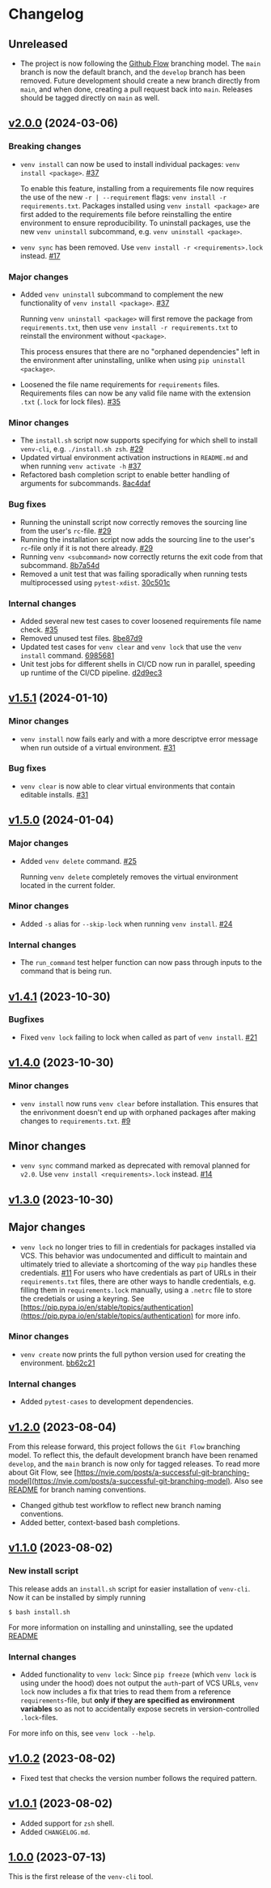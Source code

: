 # Changelog

## Unreleased

* The project is now following the [Github Flow](https://docs.github.com/en/get-started/using-github/github-flow) branching model. The `main` branch is now the default branch, and the `develop` branch has been removed. Future development should create a new branch directly from `main`, and when done, creating a pull request back into `main`. Releases should be tagged directly on `main` as well.

## [v2.0.0](https://github.com/SallingGroup-AI-and-ML/venv-cli/releases/tag/v2.0.0) (2024-03-06)

### Breaking changes

* `venv install` can now be used to install individual packages: `venv install <package>`. [#37](https://github.com/SallingGroup-AI-and-ML/venv-cli/pull/37)

  To enable this feature, installing from a requirements file now requires the use of the new `-r | --requirement` flags: `venv install -r requirements.txt`. Packages installed using `venv install <package>` are first added to the requirements file before reinstalling the entire environment to ensure reproducibility. To uninstall packages, use the new `venv uninstall` subcommand, e.g. `venv uninstall <package>`.
* `venv sync` has been removed. Use `venv install -r <requirements>.lock` instead. [#17](https://github.com/SallingGroup-AI-and-ML/venv-cli/pull/17)

### Major changes

* Added `venv uninstall` subcommand to complement the new functionality of `venv install <package>`. [#37](https://github.com/SallingGroup-AI-and-ML/venv-cli/pull/37)

  Running `venv uninstall <package>` will first remove the package from `requirements.txt`, then use `venv install -r requirements.txt` to reinstall the environment without `<package>`.

  This process ensures that there are no "orphaned dependencies" left in the environment after uninstalling, unlike when using `pip uninstall <package>`.
* Loosened the file name requirements for `requirements` files. Requirements files can now be any valid file name with the extension `.txt` (`.lock` for lock files). [#35](https://github.com/SallingGroup-AI-and-ML/venv-cli/pull/35)

### Minor changes

* The `install.sh` script now supports specifying for which shell to install `venv-cli`, e.g. `./install.sh zsh`. [#29](https://github.com/SallingGroup-AI-and-ML/venv-cli/pull/29)
* Updated virtual environment activation instructions in `README.md` and when running `venv activate -h` [#37](https://github.com/SallingGroup-AI-and-ML/venv-cli/pull/37)
* Refactored bash completion script to enable better handling of arguments for subcommands. [8ac4daf](https://github.com/SallingGroup-AI-and-ML/venv-cli/pull/32/commits/8ac4daf89314f0ac2c1daf56bee9f4ac489f5004)

### Bug fixes

* Running the uninstall script now correctly removes the sourcing line from the user's `rc`-file. [#29](https://github.com/SallingGroup-AI-and-ML/venv-cli/pull/29)
* Running the installation script now adds the sourcing line to the user's `rc`-file only if it is not there already. [#29](https://github.com/SallingGroup-AI-and-ML/venv-cli/pull/29)
* Running `venv <subcommand>` now correctly returns the exit code from that subcommand. [8b7a54d](https://github.com/SallingGroup-AI-and-ML/venv-cli/commit/8b7a54db77e075760847dba8c12489e7fc4dbd4d)
* Removed a unit test that was failing sporadically when running tests multiprocessed using `pytest-xdist`. [30c501c](https://github.com/SallingGroup-AI-and-ML/venv-cli/commit/30c501ce1ef43d151ceb22718de80dc9ea9c30ac)

### Internal changes

* Added several new test cases to cover loosened requirements file name check. [#35](https://github.com/SallingGroup-AI-and-ML/venv-cli/pull/35)
* Removed unused test files. [8be87d9](https://github.com/SallingGroup-AI-and-ML/venv-cli/commit/8be87d95a75f5b532eaf1fd062796674ce7a764c)
* Updated test cases for `venv clear` and `venv lock` that use the `venv install` command. [6985681](https://github.com/SallingGroup-AI-and-ML/venv-cli/pull/32/commits/6985681a3b3ac8ae783406e1b76401b7075ea260)
* Unit test jobs for different shells in CI/CD now run in parallel, speeding up runtime of the CI/CD pipeline. [d2d9ec3](https://github.com/SallingGroup-AI-and-ML/venv-cli/pull/32/commits/d2d9ec3c16169bb87460165a42cbce8284b4efdc)

## [v1.5.1](https://github.com/SallingGroup-AI-and-ML/venv-cli/releases/tag/v1.5.1) (2024-01-10)

### Minor changes

* `venv install` now fails early and with a more descriptve error message when run outside of a virtual environment. [#31](https://github.com/SallingGroup-AI-and-ML/venv-cli/pull/31)

### Bug fixes

* `venv clear` is now able to clear virtual environments that contain editable installs. [#31](https://github.com/SallingGroup-AI-and-ML/venv-cli/pull/31)

## [v1.5.0](https://github.com/SallingGroup-AI-and-ML/venv-cli/releases/tag/v1.5.0) (2024-01-04)

### Major changes

* Added `venv delete` command. [#25](https://github.com/SallingGroup-AI-and-ML/venv-cli/pull/25)

  Running `venv delete` completely removes the virtual environment located in the current folder.

### Minor changes

* Added `-s` alias for `--skip-lock` when running `venv install`. [#24](https://github.com/SallingGroup-AI-and-ML/venv-cli/pull/24)

### Internal changes

* The `run_command` test helper function can now pass through inputs to the command that is being run.

## [v1.4.1](https://github.com/SallingGroup-AI-and-ML/venv-cli/releases/tag/v1.4.1) (2023-10-30)

### Bugfixes

* Fixed `venv lock` failing to lock when called as part of `venv install`. [#21](https://github.com/SallingGroup-AI-and-ML/venv-cli/pull/21)

## [v1.4.0](https://github.com/SallingGroup-AI-and-ML/venv-cli/releases/tag/v1.4.0) (2023-10-30)

### Minor changes

* `venv install` now runs `venv clear` before installation. This ensures that the enrivonment doesn't end up with orphaned packages after making changes to `requirements.txt`. [#9](https://github.com/SallingGroup-AI-and-ML/venv-cli/issues/9)

## Minor changes

* `venv sync` command marked as deprecated with removal planned for `v2.0`. Use `venv install <requirements>.lock` instead. [#14](https://github.com/SallingGroup-AI-and-ML/venv-cli/pull/14)

## [v1.3.0](https://github.com/SallingGroup-AI-and-ML/venv-cli/releases/tag/v1.3.0) (2023-10-30)

## Major changes

* `venv lock` no longer tries to fill in credentials for packages installed via VCS. This behavior was undocumented and difficult to maintain and ultimately tried to alleviate a shortcoming of the way `pip` handles these credentials. [#11](https://github.com/SallingGroup-AI-and-ML/venv-cli/pull/11)
For users who have credentials as part of URLs in their `requirements.txt` files, there are other ways to handle credentials, e.g. filling them in `requirements.lock` manually, using a `.netrc` file to store the credetials or using a keyring. See [https://pip.pypa.io/en/stable/topics/authentication](https://pip.pypa.io/en/stable/topics/authentication) for more info.

### Minor changes

* `venv create` now prints the full python version used for creating the environment. [bb62c21](https://github.com/SallingGroup-AI-and-ML/venv-cli/commit/bb62c216cbad2fcec06bfb1cde8b875dbfc237d3)

### Internal changes

* Added `pytest-cases` to development dependencies.

## [v1.2.0](https://github.com/SallingGroup-AI-and-ML/venv-cli/releases/tag/v1.2.0) (2023-08-04)

From this release forward, this project follows the `Git Flow` branching model. To reflect this, the default development branch have been renamed `develop`, and the `main` branch is now only for tagged releases.
To read more about Git Flow, see [https://nvie.com/posts/a-successful-git-branching-model](https://nvie.com/posts/a-successful-git-branching-model). Also see [README](https://github.com/SallingGroup-AI-and-ML/venv-cli/blob/v1.2.0/README.md#git-flow) for branch naming conventions.

* Changed github test workflow to reflect new branch naming conventions.
* Added better, context-based bash completions.

## [v1.1.0](https://github.com/SallingGroup-AI-and-ML/venv-cli/releases/tag/v1.1.0) (2023-08-02)

### New install script

This release adds an `install.sh` script for easier installation of `venv-cli`. Now it can be installed by simply running

```console
$ bash install.sh
```

For more information on installing and uninstalling, see the updated [README](https://github.com/SallingGroup-AI-and-ML/venv-cli/blob/v1.1.0/README.md)

### Internal changes

* Added functionality to `venv lock`: Since `pip freeze` (which `venv lock` is using under the hood) does not output the `auth`-part of VCS URLs, `venv lock` now includes a fix that tries to read them from a reference `requirements`-file, but **only if they are specified as environment variables** so as not to accidentally expose secrets in version-controlled `.lock`-files.

For more info on this, see `venv lock --help`.

## [v1.0.2](https://github.com/SallingGroup-AI-and-ML/venv-cli/releases/tag/v1.0.2) (2023-08-02)

* Fixed test that checks the version number follows the required pattern.

## [v1.0.1](https://github.com/SallingGroup-AI-and-ML/venv-cli/releases/tag/v1.0.1) (2023-08-02)

* Added support for `zsh` shell.
* Added `CHANGELOG.md`.

## [1.0.0](https://github.com/SallingGroup-AI-and-ML/venv-cli/releases/tag/v1.0.0) (2023-07-13)

This is the first release of the `venv-cli` tool.
